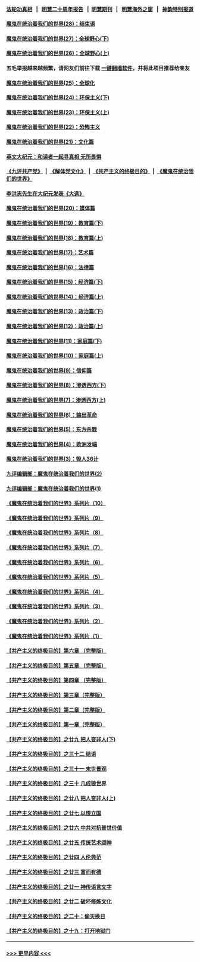 #### [法轮功真相](https://github.com/gfw-breaker/truth/blob/master/README.md?t=0) &nbsp;&nbsp;|&nbsp;&nbsp; [明慧二十周年报告](https://github.com/gfw-breaker/mh-reports/blob/master/README.md?t=0) &nbsp;&nbsp;|&nbsp;&nbsp;[明慧期刊](https://github.com/gfw-breaker/mh-qikan) &nbsp;&nbsp;|&nbsp;&nbsp; [明慧海外之窗](https://github.com/gfw-breaker/mh-news/blob/master/README.md?t=0) &nbsp;&nbsp;|&nbsp;&nbsp; [神韵特别报道](https://github.com/gfw-breaker/mh-news/blob/master/shenyun.md?t=0)
#### [魔鬼在统治着我们的世界(28)：结束语](../pages/nsc422/n10936246.md?t=07020401) 
#### [魔鬼在统治着我们的世界(27)：全球野心(下)](../pages/nsc422/n10928319.md?t=07020401) 
#### [魔鬼在统治着我们的世界(26)：全球野心(上)](../pages/nsc422/n10900318.md?t=07020401) 
#### 五毛举报越来越频繁，请网友们前往下载 [一键翻墙软件](https://github.com/gfw-breaker/ssr-accounts)，并将此项目推荐给亲友
#### [魔鬼在统治着我们的世界(25)：全球化](../pages/nsc422/n10788205.md?t=07020401) 
#### [魔鬼在统治着我们的世界(24)：环保主义(下)](../pages/nsc422/n10695307.md?t=07020401) 
#### [魔鬼在统治着我们的世界(23)：环保主义(上)](../pages/nsc422/n10688613.md?t=07020401) 
#### [魔鬼在统治着我们的世界(22)：恐怖主义](../pages/nsc422/n10614727.md?t=07020401) 
#### [魔鬼在统治着我们的世界(21)：文化篇](../pages/nsc422/n10597706.md?t=07020401) 
#### [英文大纪元：和读者一起寻真相 无所畏惧](../pages/nsc422/n12542027.md?t=07020401) 
#### [《九评共产党》](https://github.com/begood0513/9ping.md/blob/master/README.md) &nbsp;|&nbsp; [《解体党文化》](../../../../jtdwh.md/blob/master/README.md)  &nbsp;|&nbsp; [《共产主义的终极目的》](../../../../gczydzjmd.md/blob/master/README.md) &nbsp;|&nbsp; [《魔鬼在统治我们的世界》](../../../../mgztzwmdsj.md/blob/master/README.md) 
#### [李洪志先生在大纪元发表《大选》](../pages/nsc422/n12534746.md?t=07020401) 
#### [魔鬼在统治着我们的世界(20)：媒体篇](../pages/nsc422/n10586579.md?t=07020401) 
#### [魔鬼在统治着我们的世界(19)：教育篇(下)](../pages/nsc422/n10564808.md?t=07020401) 
#### [魔鬼在统治着我们的世界(18)：教育篇(上)](../pages/nsc422/n10526970.md?t=07020401) 
#### [魔鬼在统治着我们的世界(17)：艺术篇](../pages/nsc422/n10499093.md?t=07020401) 
#### [魔鬼在统治着我们的世界(16)：法律篇](../pages/nsc422/n10485969.md?t=07020401) 
#### [魔鬼在统治着我们的世界(15)：经济篇(下)](../pages/nsc422/n10469975.md?t=07020401) 
#### [魔鬼在统治着我们的世界(14)：经济篇(上)](../pages/nsc422/n10457370.md?t=07020401) 
#### [魔鬼在统治着我们的世界(13)：政治篇(下)](../pages/nsc422/n10448270.md?t=07020401) 
#### [魔鬼在统治着我们的世界(12)：政治篇(上)](../pages/nsc422/n10444576.md?t=07020401) 
#### [魔鬼在统治着我们的世界(11)：家庭篇(下)](../pages/nsc422/n10440961.md?t=07020401) 
#### [魔鬼在统治着我们的世界(10)：家庭篇(上)](../pages/nsc422/n10435448.md?t=07020401) 
#### [魔鬼在统治着我们的世界(9)：信仰篇](../pages/nsc422/n10432159.md?t=07020401) 
#### [魔鬼在统治着我们的世界(8)：渗透西方(下)](../pages/nsc422/n10429603.md?t=07020401) 
#### [魔鬼在统治着我们的世界(7)：渗透西方(上)](../pages/nsc422/n10426013.md?t=07020401) 
#### [魔鬼在统治着我们的世界(6)：输出革命](../pages/nsc422/n10421536.md?t=07020401) 
#### [魔鬼在统治着我们的世界(5)：东方杀戮](../pages/nsc422/n10417707.md?t=07020401) 
#### [魔鬼在统治着我们的世界(4)：欧洲发端](../pages/nsc422/n10414890.md?t=07020401) 
#### [魔鬼在统治着我们的世界(3)：毁人36计](../pages/nsc422/n10411583.md?t=07020401) 
#### [九评编辑部：魔鬼在统治着我们的世界(2)](../pages/nsc422/n10410036.md?t=07020401) 
#### [九评编辑部：魔鬼在统治着我们的世界(1)](../pages/nsc422/n10406825.md?t=07020401) 
#### [《魔鬼在统治着我们的世界》系列片（10）](../pages/nsc422/n12292670.md?t=07020401) 
#### [《魔鬼在统治着我们的世界》系列片（9）](../pages/nsc422/n12290859.md?t=07020401) 
#### [《魔鬼在统治着我们的世界》系列片（8）](../pages/nsc422/n12287445.md?t=07020401) 
#### [《魔鬼在统治着我们的世界》系列片（7）](../pages/nsc422/n12283425.md?t=07020401) 
#### [《魔鬼在统治着我们的世界》系列片（6）](../pages/nsc422/n12282314.md?t=07020401) 
#### [《魔鬼在统治着我们的世界》系列片（5）](../pages/nsc422/n12281419.md?t=07020401) 
#### [《魔鬼在统治着我们的世界》系列片（4）](../pages/nsc422/n12274024.md?t=07020401) 
#### [《魔鬼在统治着我们的世界》系列片（3）](../pages/nsc422/n12271322.md?t=07020401) 
#### [《魔鬼在统治着我们的世界》系列片（2）](../pages/nsc422/n12269049.md?t=07020401) 
#### [《魔鬼在统治着我们的世界》系列片（1）](../pages/nsc422/n12267575.md?t=07020401) 
#### [【共产主义的终极目的】第六章 （完整版）](../pages/nsc422/n11428913.md?t=07020401) 
#### [【共产主义的终极目的】第五章 （完整版）](../pages/nsc422/n11428912.md?t=07020401) 
#### [【共产主义的终极目的】第四章 （完整版）](../pages/nsc422/n11428907.md?t=07020401) 
#### [【共产主义的终极目的】第三章（完整版）](../pages/nsc422/n11428848.md?t=07020401) 
#### [【共产主义的终极目的】第二章（完整版）](../pages/nsc422/n11428831.md?t=07020401) 
#### [【共产主义的终极目的】第一章（完整版）](../pages/nsc422/n11417651.md?t=07020401) 
#### [【共产主义的终极目的】之廿九 把人变非人(下)](../pages/nsc422/n11344140.md?t=07020401) 
#### [【共产主义的终极目的】之三十二 结语](../pages/nsc422/n11360535.md?t=07020401) 
#### [【共产主义的终极目的】之三十一 末世景观](../pages/nsc422/n11351129.md?t=07020401) 
#### [【共产主义的终极目的】之三十 几成狼世界](../pages/nsc422/n11348280.md?t=07020401) 
#### [【共产主义的终极目的】之廿八 把人变非人(上)](../pages/nsc422/n11340492.md?t=07020401) 
#### [【共产主义的终极目的】之廿七 以恨立国](../pages/nsc422/n11336944.md?t=07020401) 
#### [【共产主义的终极目的】之廿六 中共对抗普世价值](../pages/nsc422/n11324785.md?t=07020401) 
#### [【共产主义的终极目的】之廿五 传统艺术颂神](../pages/nsc422/n11296396.md?t=07020401) 
#### [【共产主义的终极目的】之廿四 人伦典范](../pages/nsc422/n11296397.md?t=07020401) 
#### [【共产主义的终极目的】之廿三 富而有德](../pages/nsc422/n11283598.md?t=07020401) 
#### [【共产主义的终极目的】之廿一 神传语言文字](../pages/nsc422/n11263265.md?t=07020401) 
#### [【共产主义的终极目的】之廿二 破坏修炼文化](../pages/nsc422/n11245728.md?t=07020401) 
#### [【共产主义的终极目的】之二十：偷天换日](../pages/nsc422/n11238846.md?t=07020401) 
#### [【共产主义的终极目的】之十九：打开地狱门](../pages/nsc422/n11206376.md?t=07020401) 

----
#### [ >>> 更早内容 <<< ](../indexes/nsc422-earlier.md)
